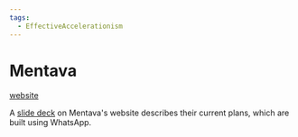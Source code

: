 ```yaml
---
tags:
  - EffectiveAccelerationism
---
```

# Mentava

[website](https://www.mentava.com/)


A [slide deck](https://assets-global.website-files.com/60dd7353a21bcbda9bb78cfe/63617c708a6600798a210dbf_mentava-seed-deck.pdf) on Mentava's website describes their current plans, which are built using WhatsApp.